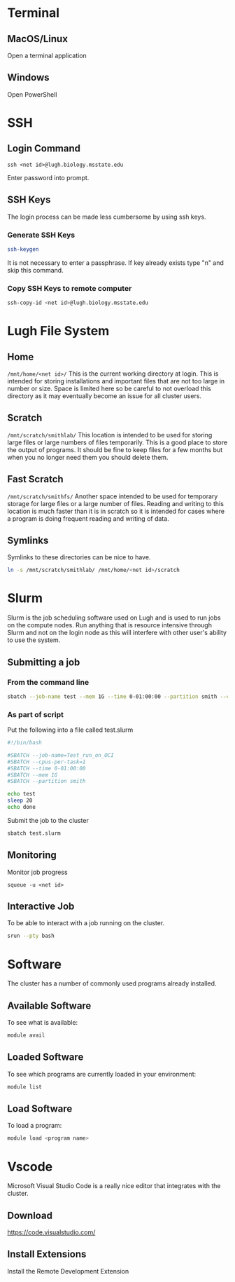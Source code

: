 # Terminal
## MacOS/Linux
Open a terminal application

## Windows
Open PowerShell



# SSH
## Login Command
```
ssh <net id>@lugh.biology.msstate.edu
```
Enter password into prompt.

## SSH Keys
The login process can be made less cumbersome by using ssh keys.

### Generate SSH Keys
```bash
ssh-keygen
```
It is not necessary to enter a passphrase. If key already exists type "n" and skip this command.

### Copy SSH Keys to remote computer
```bash
ssh-copy-id <net id>@lugh.biology.msstate.edu 
```



# Lugh File System
## Home
`/mnt/home/<net id>/` 
This is the current working directory at login. This is intended for storing installations and important files that are not too large in number or size. Space is limited here so be careful to not overload this directory as it may eventually become an issue for all cluster users.

## Scratch
`/mnt/scratch/smithlab/`
This location is intended to be used for storing large files or large numbers of files temporarily. This is a good place to store the output of programs. It should be fine to keep files for a few months but when you no longer need them you should delete them.

## Fast Scratch
`/mnt/scratch/smithfs/`
Another space intended to be used for temporary storage for large files or a large number of files. Reading and writing to this location is much faster than it is in scratch so it is intended for cases where a program is doing frequent reading and writing of data.  

## Symlinks
Symlinks to these directories can be nice to have.
```bash
ln -s /mnt/scratch/smithlab/ /mnt/home/<net id>/scratch 
```



# Slurm
Slurm is the job scheduling software used on Lugh and is used to run jobs on the compute nodes. Run anything that is resource intensive through Slurm and not on the login node as this will interfere with other user's ability to use the system.

## Submitting a job
### From the command line
```bash
sbatch --job-name test --mem 1G --time 0-01:00:00 --partition smith --cpus-per-task 1 --wrap "echo test; sleep 20; echo done"
```

### As part of script
Put the following into a file called test.slurm
```bash
#!/bin/bash

#SBATCH --job-name=Test_run_on_OCI
#SBATCH --cpus-per-task=1
#SBATCH --time 0-01:00:00 
#SBATCH --mem 1G
#SBATCH --partition smith 

echo test
sleep 20
echo done
```
Submit the job to the cluster
```bash
sbatch test.slurm
```

## Monitoring
Monitor job progress
```
squeue -u <net id>
```

## Interactive Job
To be able to interact with a job running on the cluster.
```bash
srun --pty bash
```



# Software
The cluster has a number of commonly used programs already installed.

## Available Software
To see what is available:
```bash
module avail
```

## Loaded Software
To see which programs are currently loaded in your environment:
```bash
module list
```

## Load Software
To load a program:
```bash
module load <program name>
```



# Vscode
Microsoft Visual Studio Code is a really nice editor that integrates with the cluster.

## Download
https://code.visualstudio.com/

## Install Extensions
Install the Remote Development Extension
